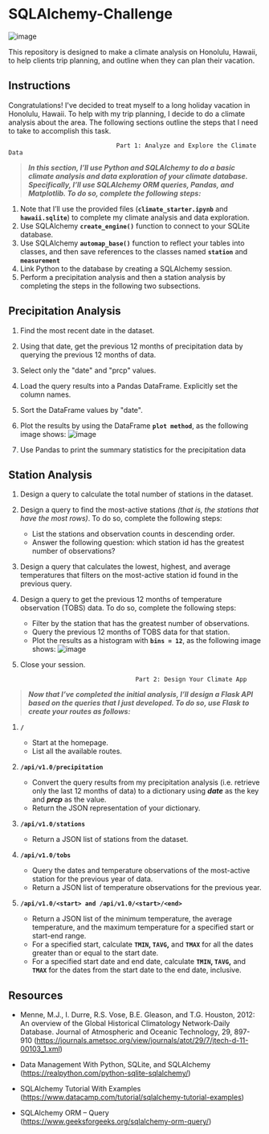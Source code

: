 # SQLAlchemy-Challenge
![image](https://github.com/user-attachments/assets/46373d2d-5f3b-4946-9479-1cf8e3796b9f)

This repository is designed to make a climate analysis on Honolulu, Hawaii, to help clients trip planning, and outline when they can plan their vacation.

## **Instructions**

Congratulations! I've decided to treat myself to a long holiday vacation in Honolulu, Hawaii. To help with my trip planning, I decide to do a climate analysis about the area. The following sections outline the steps that I need to take to accomplish this task.

                                  Part 1: Analyze and Explore the Climate Data

>***In this section, I’ll use Python and SQLAlchemy to do a basic climate analysis and data exploration of your climate database. Specifically, I’ll use SQLAlchemy ORM queries, Pandas, and Matplotlib. To do so, complete the following steps:***

1. Note that I’ll use the provided files (**`climate_starter.ipynb`**  and  **`hawaii.sqlite`**) to complete my climate analysis and data exploration.
2. Use SQLAlchemy **`create_engine()`** function to connect to your SQLite database.
3. Use SQLAlchemy **`automap_base()`** function to reflect your tables into classes, and then save references to the classes named **`station`** and **`measurement`**
4. Link Python to the database by creating a SQLAlchemy session.
5. Perform a precipitation analysis and then a station analysis by completing the steps in the following two subsections.

## **Precipitation Analysis**

1. Find the most recent date in the dataset.
2. Using that date, get the previous 12 months of precipitation data by querying the previous 12 months of data.
3. Select only the "date" and "prcp" values.
4. Load the query results into a Pandas DataFrame. Explicitly set the column names.
5. Sort the DataFrame values by "date".
6. Plot the results by using the DataFrame **`plot method`**, as the following image shows:
![image](https://github.com/user-attachments/assets/760f3d7f-5516-4f86-a37b-c76a906e9deb)

8. Use Pandas to print the summary statistics for the precipitation data

## **Station Analysis**

1. Design a query to calculate the total number of stations in the dataset.
2. Design a query to find the most-active stations *(that is, the stations that have the most rows)*. 
To do so, complete the following steps:
   - List the stations and observation counts in descending order.
   - Answer the following question: which station id has the greatest number of observations?

3. Design a query that calculates the lowest, highest, and average temperatures that filters on the most-active station id found in the previous query.

4. Design a query to get the previous 12 months of temperature observation (TOBS) data. To do so, complete the following steps:
   - Filter by the station that has the greatest number of observations.
    - Query the previous 12 months of TOBS data for that station.
     - Plot the results as a histogram with **`bins = 12`**, as the following image shows:
![image](https://github.com/user-attachments/assets/da3160ba-c86c-4566-afc3-31428e78df5d)

5. Close your session.

                                       Part 2: Design Your Climate App

>***Now that I’ve completed the initial analysis, I’ll design a Flask API based on the queries that I just developed. To do so, use Flask to create your routes as follows:***

1. **`/`**
   - Start at the homepage.
    - List all the available routes.
 
2. **`/api/v1.0/precipitation`**
   - Convert the query results from my precipitation analysis (i.e. retrieve only the last 12 months of data) to a dictionary using ***date*** as the key and ***prcp*** as the value.
    - Return the JSON representation of your dictionary.
 
3. **`/api/v1.0/stations`**
   - Return a JSON list of stations from the dataset.
 
4. **`/api/v1.0/tobs`**
   - Query the dates and temperature observations of the most-active station for the previous year of data.
    - Return a JSON list of temperature observations for the previous year.
 
5. **`/api/v1.0/<start> and /api/v1.0/<start>/<end>`**
   - Return a JSON list of the minimum temperature, the average temperature, and the maximum temperature for a specified start or start-end range.
    - For a specified start, calculate **`TMIN`, `TAVG`,** and **`TMAX`** for all the dates greater than or equal to the start date.
     - For a specified start date and end date, calculate **`TMIN`, `TAVG`,** and **`TMAX`** for the dates from the start date to the end date, inclusive.
  
## Resources

* Menne, M.J., I. Durre, R.S. Vose, B.E. Gleason, and T.G. Houston, 2012: An overview of the Global Historical Climatology Network-Daily Database. Journal of Atmospheric and Oceanic Technology, 29, 897-910 (https://journals.ametsoc.org/view/journals/atot/29/7/jtech-d-11-00103_1.xml)

* Data Management With Python, SQLite, and SQLAlchemy (https://realpython.com/python-sqlite-sqlalchemy/)

* SQLAlchemy Tutorial With Examples (https://www.datacamp.com/tutorial/sqlalchemy-tutorial-examples)

* SQLAlchemy ORM – Query (https://www.geeksforgeeks.org/sqlalchemy-orm-query/)
